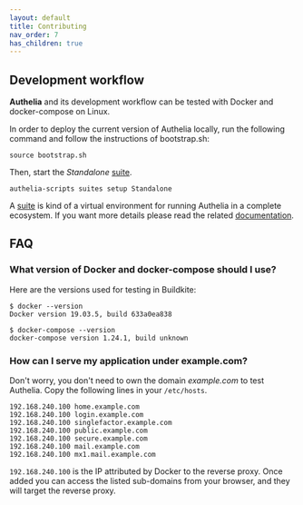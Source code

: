 ```yaml
---
layout: default
title: Contributing
nav_order: 7
has_children: true
---
```


## Development workflow

**Authelia** and its development workflow can be tested with Docker and docker-compose on Linux.

In order to deploy the current version of Authelia locally, run the following command and follow the instructions of
bootstrap.sh:

```shell
source bootstrap.sh
```

Then, start the *Standalone* [suite].

```shell
authelia-scripts suites setup Standalone
```

A [suite] is kind of a virtual environment for running Authelia in a complete ecosystem. If you want more details please
read the related [documentation](./suites.md).

## FAQ

### What version of Docker and docker-compose should I use?

Here are the versions used for testing in Buildkite:

```shell
$ docker --version
Docker version 19.03.5, build 633a0ea838

$ docker-compose --version
docker-compose version 1.24.1, build unknown
```

### How can I serve my application under example.com?

Don't worry, you don't need to own the domain *example.com* to test Authelia. Copy the following lines in
your `/etc/hosts`.

```text
192.168.240.100 home.example.com
192.168.240.100 login.example.com
192.168.240.100 singlefactor.example.com
192.168.240.100 public.example.com
192.168.240.100 secure.example.com
192.168.240.100 mail.example.com
192.168.240.100 mx1.mail.example.com
```

`192.168.240.100` is the IP attributed by Docker to the reverse proxy. Once added you can access the listed sub-domains
from your browser, and they will target the reverse proxy.

[suite]: ./suites.md
